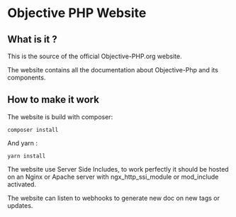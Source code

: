 # Objective PHP Website

## What is it ? 

This is the source of the official Objective-PHP.org website.

The website contains all the documentation about Objective-Php and its components.  

## How to make it work
The website is build with composer:
```
composer install
```
And yarn :
```
yarn install
```

The website use Server Side Includes, to work perfectly it should be hosted on an Nginx or Apache server with ngx_http_ssi_module or mod_include activated.


The website can listen to webhooks to generate new doc on new tags or updates.

